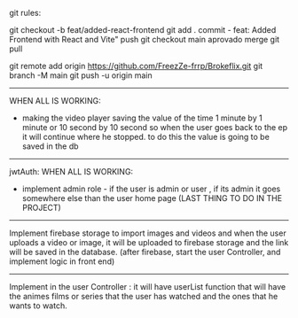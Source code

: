git rules:

git checkout -b feat/added-react-frontend
git add .
commit - feat: Added Frontend with React and Vite"
push
git checkout main
aprovado merge
git pull

git remote add origin https://github.com/FreezZe-frrp/Brokeflix.git
git branch -M main
git push -u origin main

---

WHEN ALL IS WORKING:

- making the video player saving the value of the time 1 minute by 1 minute or 10 second by 10 second
  so when the user goes back to the ep it will continue where he stopped. to do this the value is going to be saved in the db

---

jwtAuth:
WHEN ALL IS WORKING:

- implement admin role - if the user is admin or user , if its admin it goes somewhere else than the user home page (LAST THING TO DO IN THE PROJECT)

---

Implement firebase storage to import images and videos and when the user uploads a video or image, it will be uploaded to firebase storage and the link will be saved in the database.
(after firebase, start the user Controller, and implement logic in front end)

---

Implement in the user Controller :
it will have userList function that will have the animes films or series that the user has watched and the ones that he wants to watch.
